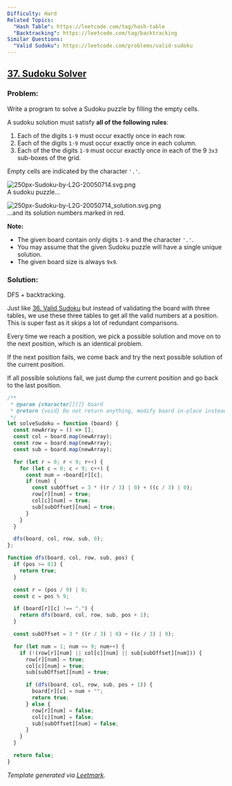 ```yaml
---
Difficulty: Hard
Related Topics:
  "Hash Table": https://leetcode.com/tag/hash-table
  "Backtracking": https://leetcode.com/tag/backtracking
Similar Questions:
  "Valid Sudoku": https://leetcode.com/problems/valid-sudoku
---
```


## [37. Sudoku Solver](https://leetcode.com/problems/sudoku-solver/description/)

### Problem:

Write a program to solve a Sudoku puzzle by filling the empty cells.

A sudoku solution must satisfy **all of the following rules**:

1. Each of the digits `1-9` must occur exactly once in each row.
2. Each of the digits `1-9` must occur exactly once in each column.
3. Each of the the digits `1-9` must occur exactly once in each of the 9 `3x3` sub-boxes of the grid.

Empty cells are indicated by the character `'.'`.

![250px-Sudoku-by-L2G-20050714.svg.png](https://upload.wikimedia.org/wikipedia/commons/thumb/f/ff/Sudoku-by-L2G-20050714.svg/250px-Sudoku-by-L2G-20050714.svg.png)  
A sudoku puzzle...

![250px-Sudoku-by-L2G-20050714_solution.svg.png](https://upload.wikimedia.org/wikipedia/commons/thumb/3/31/Sudoku-by-L2G-20050714_solution.svg/250px-Sudoku-by-L2G-20050714_solution.svg.png)  
...and its solution numbers marked in red.

**Note:**

- The given board contain only digits `1-9` and the character `'.'`.
- You may assume that the given Sudoku puzzle will have a single unique solution.
- The given board size is always `9x9`.

### Solution:

DFS + backtracking.

Just like [36. Valid Sudoku](./036.%20Valid%20Sudoku.md) but instead of validating the board with three tables, we use these three tables to get all the valid numbers at a position. This is super fast as it skips a lot of redundant comparisons.

Every time we reach a position, we pick a possible solution and move on to the next position, which is an identical problem.

If the next position fails, we come back and try the next possible solution of the current position.

If all possible solutions fail, we just dump the current position and go back to the last position.

```javascript
/**
 * @param {character[][]} board
 * @return {void} Do not return anything, modify board in-place instead.
 */
let solveSudoku = function (board) {
  const newArray = () => [];
  const col = board.map(newArray);
  const row = board.map(newArray);
  const sub = board.map(newArray);

  for (let r = 0; r < 9; r++) {
    for (let c = 0; c < 9; c++) {
      const num = +board[r][c];
      if (num) {
        const subOffset = 3 * ((r / 3) | 0) + ((c / 3) | 0);
        row[r][num] = true;
        col[c][num] = true;
        sub[subOffset][num] = true;
      }
    }
  }

  dfs(board, col, row, sub, 0);
};

function dfs(board, col, row, sub, pos) {
  if (pos >= 81) {
    return true;
  }

  const r = (pos / 9) | 0;
  const c = pos % 9;

  if (board[r][c] !== ".") {
    return dfs(board, col, row, sub, pos + 1);
  }

  const subOffset = 3 * ((r / 3) | 0) + ((c / 3) | 0);

  for (let num = 1; num <= 9; num++) {
    if (!(row[r][num] || col[c][num] || sub[subOffset][num])) {
      row[r][num] = true;
      col[c][num] = true;
      sub[subOffset][num] = true;

      if (dfs(board, col, row, sub, pos + 1)) {
        board[r][c] = num + "";
        return true;
      } else {
        row[r][num] = false;
        col[c][num] = false;
        sub[subOffset][num] = false;
      }
    }
  }

  return false;
}
```

_Template generated via [Leetmark](https://github.com/crimx/crx-leetmark)._
